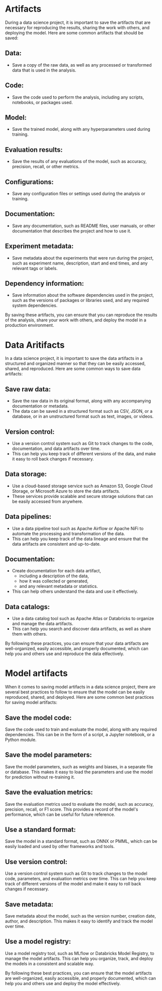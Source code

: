 # Artifacts
During a data science project, it is important to save the artifacts that are necessary for reproducing the results, sharing the work with others, and deploying the model. Here are some common artifacts that should be saved:

## Data:
- Save a copy of the raw data, as well as any processed or transformed data that is used in the analysis.

## Code:
- Save the code used to perform the analysis, including any scripts, notebooks, or packages used.

## Model: 
- Save the trained model, along with any hyperparameters used during training.

## Evaluation results: 
- Save the results of any evaluations of the model, such as accuracy, precision, recall, or other metrics.

## Configurations:
- Save any configuration files or settings used during the analysis or training.

## Documentation: 
- Save any documentation, such as README files, user manuals, or other documentation that describes the project and how to use it.

## Experiment metadata:
- Save metadata about the experiments that were run during the project, such as experiment name, description, start and end times, and any relevant tags or labels.

## Dependency information:
- Save information about the software dependencies used in the project, such as the versions of packages or libraries used, and any required system dependencies.

By saving these artifacts, you can ensure that you can reproduce the results of the analysis, share your work with others, and deploy the model in a production environment.


# Data Aritifacts

In a data science project, it is important to save the data artifacts in a structured and organized manner so that they can be easily accessed, shared, and reproduced. Here are some common ways to save data artifacts:

## Save raw data: 
- Save the raw data in its original format, along with any accompanying documentation or metadata. 
- The data can be saved in a structured format such as CSV, JSON, or a database, or in an unstructured format such as text, images, or videos.

## Version control:
- Use a version control system such as Git to track changes to the code, documentation, and data artifacts over time. 
- This can help you keep track of different versions of the data, and make it easy to roll back changes if necessary.

## Data storage: 
- Use a cloud-based storage service such as Amazon S3, Google Cloud Storage, or Microsoft Azure to store the data artifacts. 
- These services provide scalable and secure storage solutions that can be easily accessed from anywhere.

## Data pipelines: 
- Use a data pipeline tool such as Apache Airflow or Apache NiFi to automate the processing and transformation of the data. 
- This can help you keep track of the data lineage and ensure that the data artifacts are consistent and up-to-date.

## Documentation: 
- Create documentation for each data artifact, 
  - including a description of the data, 
  - how it was collected or generated, 
  - and any relevant metadata or statistics. 
- This can help others understand the data and use it effectively.

## Data catalogs: 
- Use a data catalog tool such as Apache Atlas or Databricks to organize and manage the data artifacts.
- This can help you search and discover data artifacts, as well as share them with others.

By following these practices, you can ensure that your data artifacts are well-organized, easily accessible, and properly documented, which can help you and others use and reproduce the data effectively.


# Model artifacts

When it comes to saving model artifacts in a data science project, there are several best practices to follow to ensure that the model can be easily reproduced, shared, and deployed. Here are some common best practices for saving model artifacts:

## Save the model code: 
Save the code used to train and evaluate the model, along with any required dependencies. This can be in the form of a script, a Jupyter notebook, or a Python module.

## Save the model parameters: 
Save the model parameters, such as weights and biases, in a separate file or database. This makes it easy to load the parameters and use the model for prediction without re-training it.

## Save the evaluation metrics: 
Save the evaluation metrics used to evaluate the model, such as accuracy, precision, recall, or F1 score. This provides a record of the model's performance, which can be useful for future reference.

## Use a standard format: 
Save the model in a standard format, such as ONNX or PMML, which can be easily loaded and used by other frameworks and tools.

## Use version control: 
Use a version control system such as Git to track changes to the model code, parameters, and evaluation metrics over time. This can help you keep track of different versions of the model and make it easy to roll back changes if necessary.

## Save metadata:
Save metadata about the model, such as the version number, creation date, author, and description. This makes it easy to identify and track the model over time.

## Use a model registry: 
Use a model registry tool, such as MLflow or Databricks Model Registry, to manage the model artifacts. This can help you organize, track, and deploy the models in a consistent and scalable way.

By following these best practices, you can ensure that the model artifacts are well-organized, easily accessible, and properly documented, which can help you and others use and deploy the model effectively.








